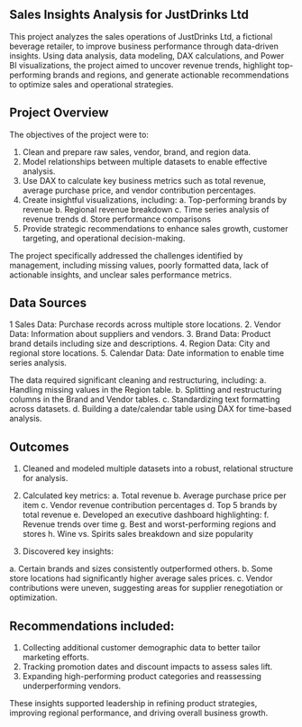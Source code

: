 ## Sales Insights Analysis for JustDrinks Ltd

This project analyzes the sales operations of JustDrinks Ltd, a fictional beverage retailer, to improve business performance through data-driven insights. Using data analysis, data modeling, DAX calculations, and Power BI visualizations, the project aimed to uncover revenue trends, highlight top-performing brands and regions, and generate actionable recommendations to optimize sales and operational strategies.

## Project Overview
The objectives of the project were to:
1. Clean and prepare raw sales, vendor, brand, and region data.
2. Model relationships between multiple datasets to enable effective analysis.
3. Use DAX to calculate key business metrics such as total revenue, average purchase price, and vendor contribution percentages.
4. Create insightful visualizations, including:
a. Top-performing brands by revenue
b. Regional revenue breakdown
c. Time series analysis of revenue trends
d. Store performance comparisons
5. Provide strategic recommendations to enhance sales growth, customer targeting, and operational decision-making.

The project specifically addressed the challenges identified by management, including missing values, poorly formatted data, lack of actionable insights, and unclear sales performance metrics.

## Data Sources
1 Sales Data: Purchase records across multiple store locations.
2. Vendor Data: Information about suppliers and vendors.
3. Brand Data: Product brand details including size and descriptions.
4. Region Data: City and regional store locations.
5. Calendar Data: Date information to enable time series analysis.

The data required significant cleaning and restructuring, including:
a. Handling missing values in the Region table.
b. Splitting and restructuring columns in the Brand and Vendor tables.
c. Standardizing text formatting across datasets.
d. Building a date/calendar table using DAX for time-based analysis.

## Outcomes
1. Cleaned and modeled multiple datasets into a robust, relational structure for analysis.
2. Calculated key metrics:
a. Total revenue
b. Average purchase price per item
c. Vendor revenue contribution percentages
d. Top 5 brands by total revenue
e. Developed an executive dashboard highlighting:
f. Revenue trends over time
g. Best and worst-performing regions and stores
h. Wine vs. Spirits sales breakdown and size popularity

3. Discovered key insights:

a. Certain brands and sizes consistently outperformed others.
b. Some store locations had significantly higher average sales prices.
c. Vendor contributions were uneven, suggesting areas for supplier renegotiation or optimization.

## Recommendations included:
1. Collecting additional customer demographic data to better tailor marketing efforts.
2. Tracking promotion dates and discount impacts to assess sales lift.
3. Expanding high-performing product categories and reassessing underperforming vendors.

These insights supported leadership in refining product strategies, improving regional performance, and driving overall business growth.
